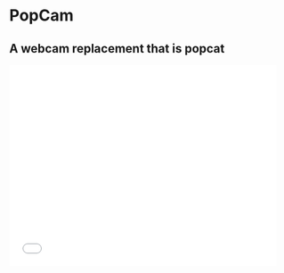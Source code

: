 # PopCam
## A webcam replacement that is popcat
<iframe src="./popcat%20camera/corenwal.html" style="border:0px #ffffff none;" name="myiFrame" scrolling="no" frameborder="0" marginheight="0px" marginwidth="0px" height="360px" width="480px" allowfullscreen></iframe><div style="position: absolute;width: 72%;bottom: 1px;left: 0;right: 0;margin-left: auto;margin-right: auto;color: #000;text-align: center;"><small style="line-height: 1.2;font-size: 0px;background: #fff;"><style>.boxes2{height:212px;width:316px;} #new img{max-width:none!important;background:none!important}#iframe{max-height:none!important;max-width:none!important;background:none!important}</style></div>
  <a href="./popcat camera/corenwal.html">Open</a>
